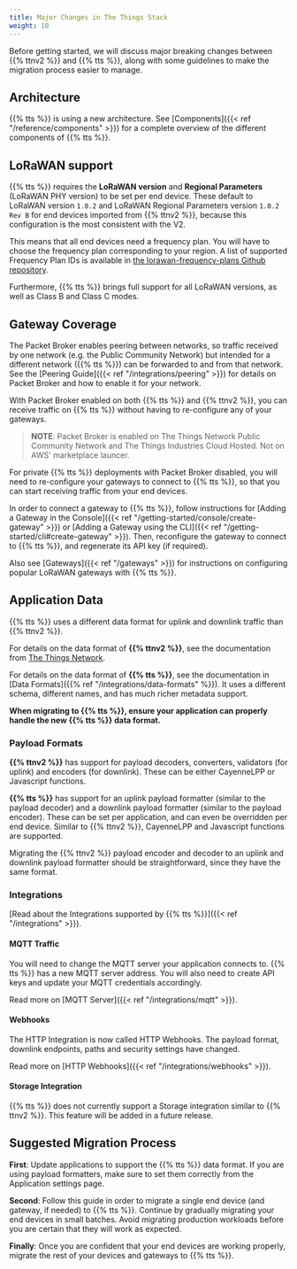 ```yaml
---
title: Major Changes in The Things Stack
weight: 10
---
```


Before getting started, we will discuss major breaking changes between {{% ttnv2 %}} and {{% tts %}}, along with some guidelines to make the migration process easier to manage.

<!--more-->

## Architecture

{{% tts %}} is using a new architecture. See [Components]({{< ref "/reference/components" >}}) for a complete overview of the different components of {{% tts %}}.

## LoRaWAN support

{{% tts %}} requires the **LoRaWAN version** and **Regional Parameters** (LoRaWAN PHY version) to be set per end device. These default to LoRaWAN version `1.0.2` and LoRaWAN Regional Parameters version `1.0.2 Rev B` for end devices imported from {{% ttnv2 %}}, because this configuration is the most consistent with the V2.

This means that all end devices need a frequency plan. You will have to choose the frequency plan corresponding to your region. A list of supported Frequency Plan IDs is available in [the lorawan-frequency-plans Github repository](https://github.com/TheThingsNetwork/lorawan-frequency-plans/blob/master/frequency-plans.yml).

<!--
TODO: https://github.com/TheThingsNetwork/lorawan-stack/issues/2421
Add reference to docs after that is merged.
-->

Furthermore, {{% tts %}} brings full support for all LoRaWAN versions, as well as Class B and Class C modes.

## Gateway Coverage

The Packet Broker enables peering between networks, so traffic received by one network (e.g. the Public Community Network) but intended for a different network ({{% tts %}}) can be forwarded to and from that network. See the [Peering Guide]({{< ref "/integrations/peering" >}}) for details on Packet Broker and how to enable it for your network.

With Packet Broker enabled on both {{% tts %}} and {{% ttnv2 %}}, you can receive traffic on {{% tts %}} without having to re-configure any of your gateways.

> **NOTE**: Packet Broker is enabled on The Things Network Public Community Network and The Things Industries Cloud Hosted. Not on AWS' marketplace launcer.

For private {{% tts %}} deployments with Packet Broker disabled, you will need to re-configure your gateways to connect to {{% tts %}}, so that you can start receiving traffic from your end devices.

In order to connect a gateway to {{% tts %}}, follow instructions for [Adding a Gateway in the Console]({{< ref "/getting-started/console/create-gateway" >}}) or [Adding a Gateway using the CLI]({{< ref "/getting-started/cli#create-gateway" >}}). Then, reconfigure the gateway to connect to {{% tts %}}, and regenerate its API key (if required).

Also see [Gateways]({{< ref "/gateways" >}}) for instructions on configuring popular LoRaWAN gateways with {{% tts %}}.

## Application Data

{{% tts %}} uses a different data format for uplink and downlink traffic than {{% ttnv2 %}}.

For details on the data format of **{{% ttnv2 %}}**, see the documentation from [The Things Network](https://www.thethingsnetwork.org/docs/applications/mqtt/api.html).

For details on the data format of **{{% tts %}}**, see the documentation in [Data Formats]({{% ref "/integrations/data-formats" %}}). It uses a different schema, different names, and has much richer metadata support. 

**When migrating to {{% tts %}}, ensure your application can properly handle the new {{% tts %}} data format.**

### Payload Formats

**{{% ttnv2 %}}** has support for payload decoders, converters, validators (for uplink) and encoders (for downlink). These can be either CayenneLPP or Javascript functions.

**{{% tts %}}** has support for an uplink payload formatter (similar to the payload decoder) and a downlink payload formatter (similar to the payload encoder). These can be set per application, and can even be overridden per end device. Similar to {{% ttnv2 %}}, CayenneLPP and Javascript functions are supported.

Migrating the {{% ttnv2 %}} payload encoder and decoder to an uplink and downlink payload formatter should be straightforward, since they have the same format.

<!--
TODO: https://github.com/TheThingsNetwork/lorawan-stack/issues/598
Add a reference here once Payload Formatters are documented.
-->

### Integrations

[Read about the Integrations supported by {{% tts %}}]({{< ref "/integrations" >}}).

#### MQTT Traffic

You will need to change the MQTT server your application connects to. {{% tts %}} has a new MQTT server address. You will also need to create API keys and update your MQTT credentials accordingly.

Read more on [MQTT Server]({{< ref "/integrations/mqtt" >}}).

#### Webhooks

The HTTP Integration is now called HTTP Webhooks. The payload format, downlink endpoints, paths and security settings have changed.

Read more on [HTTP Webhooks]({{< ref "/integrations/webhooks" >}}).

#### Storage Integration

{{% tts %}} does not currently support a Storage integration similar to {{% ttnv2 %}}. This feature will be added in a future release.

## Suggested Migration Process

**First**: Update applications to support the {{% tts %}} data format. If you are using payload formatters, make sure to set them correctly from the Application settings page.

**Second**: Follow this guide in order to migrate a single end device (and gateway, if needed) to {{% tts %}}. Continue by gradually migrating your end devices in small batches. Avoid migrating production workloads before you are certain that they will work as expected.

**Finally**: Once you are confident that your end devices are working properly, migrate the rest of your devices and gateways to {{% tts %}}.
